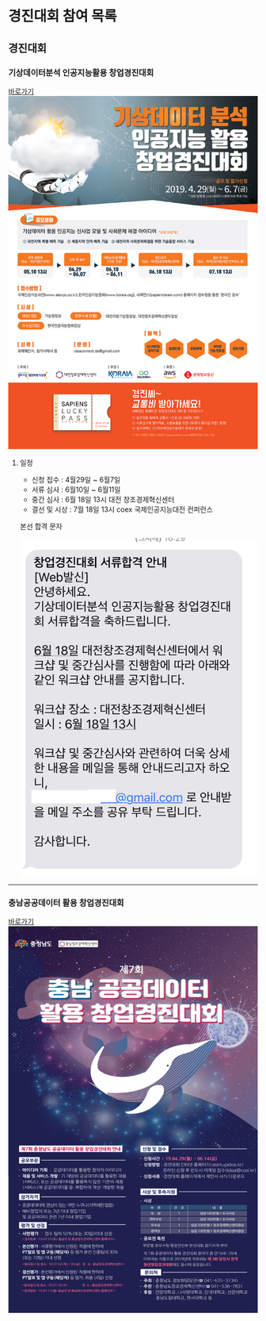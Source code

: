 # 경진대회 참여 목록
## 경진대회
### 기상데이터분석 인공지능활용 창업경진대회
[바로가기](https://sapiensteam.com/bbs/event/bbsDetail.do?bbsSn=50)
![기상데이터분석 인공지능활용 창업경진대회](./img/1.png)
1. 일정 
    - 신청 접수 : 4월29일 ~ 6월7일
    - 서류 심사 : 6월10일 ~ 6월11일
    - 중간 심사 : 6월 18일 13시 대전 창조경제혁신센터
    - 결선 및 시상 : 7월 18일 13시 coex 국제인공지능대전 컨퍼런스

    본선 합격 문자

   ![기상데이터분석 인공지능활용 창업경진대회](./img/3.PNG)

---
### 충남공공데이터 활용 창업경진대회
[바로가기](http://www.chungnam.go.kr/cnnet/board.do?mnu_url=/cnbbs/view.do?board_seq=242918&code=36&mnu_cd=CNNMENU00148)
![충남공공데이터 활용 창업경진대회](./img/2.jpg)